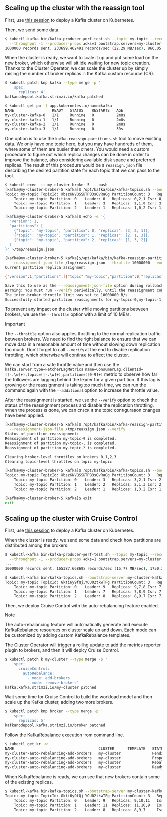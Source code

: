 ## Scaling up the cluster with the reassign tool

First, use [this session](/sessions/001) to deploy a Kafka cluster on Kubernetes.

Then, we send some data.

```sh
$ kubectl-kafka bin/kafka-producer-perf-test.sh --topic my-topic --record-size 100 --num-records 1000000 \
  --throughput -1 --producer-props acks=1 bootstrap.servers=my-cluster-kafka-bootstrap:9092
1000000 records sent, 233699.462491 records/sec (22.29 MB/sec), 866.05 ms avg latency, 1652.00 ms max latency, 827 ms 50th, 1500 ms 95th, 1595 ms 99th, 1614 ms 99.9th.  
```

When the cluster is ready, we want to scale it up and put some load on the new broker, which otherwise will sit idle waiting for new topic creation.
Thanks to the Cluster Operator, we can scale the cluster up by simply raising the number of broker replicas in the Kafka custom resource (CR).

```sh
$ kubectl patch knp kafka --type merge -p '
    spec:
      replicas: 4'
kafkanodepool.kafka.strimzi.io/kafka patched

$ kubectl get po -l app.kubernetes.io/name=kafka
NAME                 READY   STATUS    RESTARTS   AGE
my-cluster-kafka-0   1/1     Running   0          2m8s
my-cluster-kafka-1   1/1     Running   0          2m8s
my-cluster-kafka-2   1/1     Running   0          2m8s
my-cluster-kafka-3   1/1     Running   0          30s
```

One option is to use the `kafka-reassign-partitions.sh` tool to move existing data.
We only have one topic here, but you may have hundreds of them, where some of them are busier than others.
You would need a custom procedure to figure out which replica changes can be done in order to improve the balance, also considering available disk space and preferred replicas.
The result of this procedure would be a `reassign.json` file describing the desired partition state for each topic that we can pass to the tool.

```sh
$ kubectl exec -it my-cluster-broker-5 -- bash
[kafka@my-cluster-broker-5 kafka]$ /opt/kafka/bin/kafka-topics.sh --bootstrap-server my-cluster-kafka-bootstrap:9092 --topic my-topic --describe
Topic: my-topic	TopicId: XbszKNVQSSKTPB3sGvRaGg	PartitionCount: 3	ReplicationFactor: 3	Configs: min.insync.replicas=2,message.format.version=3.0-IV1
	Topic: my-topic	Partition: 0	Leader: 0	Replicas: 0,2,1	Isr: 0,2,1
	Topic: my-topic	Partition: 1	Leader: 2	Replicas: 2,1,0	Isr: 2,1,0
	Topic: my-topic	Partition: 2	Leader: 1	Replicas: 1,0,2	Isr: 1,0,2

[kafka@my-cluster-broker-5 kafka]$ echo -e '{
  "version": 1,
  "partitions": [
    {"topic": "my-topic", "partition": 0, "replicas": [3, 2, 1]},
    {"topic": "my-topic", "partition": 1, "replicas": [2, 1, 3]},
    {"topic": "my-topic", "partition": 2, "replicas": [1, 3, 2]}
  ]
}' >/tmp/reassign.json

[kafka@my-cluster-broker-5 kafka]$/opt/kafka/bin/kafka-reassign-partitions.sh --bootstrap-server my-cluster-kafka-bootstrap:9092 \
  --reassignment-json-file /tmp/reassign.json --throttle 10000000 --execute
Current partition replica assignment

{"version":1,"partitions":[{"topic":"my-topic","partition":0,"replicas":[0,2,1],"log_dirs":["any","any","any"]},{"topic":"my-topic","partition":1,"replicas":[2,1,0],"log_dirs":["any","any","any"]},{"topic":"my-topic","partition":2,"replicas":[1,0,2],"log_dirs":["any","any","any"]}]}

Save this to use as the --reassignment-json-file option during rollback
Warning: You must run --verify periodically, until the reassignment completes, to ensure the throttle is removed.
The inter-broker throttle limit was set to 10000000 B/s
Successfully started partition reassignments for my-topic-0,my-topic-1,my-topic-2
```

To prevent any impact on the cluster while moving partitions between brokers, we use the `--throttle` option with a limit of 10 MB/s.

> [!IMPORTANT]  
> The `--throttle` option also applies throttling to the normal replication traffic between brokers.
> We need to find the right balance to ensure that we can move data in a reasonable amount of time without slowing down replication too much.
> Don't forget to call `--verify` at the end to disable replication throttling, which otherwise will continue to affect the cluster.

We can start from a safe throttle value and then use the `kafka.server:type=FetcherLagMetrics,name=ConsumerLag,clientId=([-.\w]+),topic=([-.\w]+),partition=([0-9]+)` metric to observe how far the followers are lagging behind the leader for a given partition. 
If this lag is growing or the reassignment is taking too much time, we can run the command again with the `--additional` option to increase the throttle value.

After the reassignment is started, we use the `--verify` option to check the status of the reassignment process and disable the replication throttling.
When the process is done, we can check if the topic configuration changes have been applied.

```sh
[kafka@my-cluster-broker-5 kafka]$ /opt/kafka/bin/kafka-reassign-partitions.sh --bootstrap-server my-cluster-kafka-bootstrap:9092 \
  --reassignment-json-file /tmp/reassign.json --verify
Status of partition reassignment:
Reassignment of partition my-topic-0 is completed.
Reassignment of partition my-topic-1 is completed.
Reassignment of partition my-topic-2 is completed.

Clearing broker-level throttles on brokers 0,1,2,3
Clearing topic-level throttles on topic my-topic

[kafka@my-cluster-broker-5 kafka]$ /opt/kafka/bin/kafka-topics.sh --bootstrap-server my-cluster-kafka-bootstrap:9092 --topic my-topic --describe
Topic: my-topic	TopicId: XbszKNVQSSKTPB3sGvRaGg	PartitionCount: 3	ReplicationFactor: 3	Configs: min.insync.replicas=2,message.format.version=3.0-IV1
	Topic: my-topic	Partition: 0	Leader: 3	Replicas: 3,2,1	Isr: 2,1,3
	Topic: my-topic	Partition: 1	Leader: 2	Replicas: 2,1,3	Isr: 2,1,3
	Topic: my-topic	Partition: 2	Leader: 1	Replicas: 1,3,2	Isr: 1,2,3

[kafka@my-cluster-broker-5 kafka]$ exit
exit
```

## Scaling up the cluster with Cruise Control

First, use [this session](/sessions/001) to deploy a Kafka cluster on Kubernetes.

When the cluster is ready, we send some data and check how partitions are distributed among the brokers.

```sh
$ kubectl-kafka bin/kafka-producer-perf-test.sh --topic my-topic --record-size 100 --num-records 10000000 \
  --throughput -1 --producer-props acks=1 bootstrap.servers=my-cluster-kafka-bootstrap:9092
...
10000000 records sent, 165387.668695 records/sec (15.77 MB/sec), 1750.32 ms avg latency, 5498.00 ms max latency, 1504 ms 50th, 3831 ms 95th, 4697 ms 99th, 5377 ms 99.9th.

$ kubectl-kafka bin/kafka-topics.sh --bootstrap-server my-cluster-kafka-bootstrap:9092 --describe --topic my-topic
Topic: my-topic	TopicId: Gkti6y9fQjiYCU02tkwTFg	PartitionCount: 3	ReplicationFactor: 3	Configs: min.insync.replicas=2,retention.bytes=1073741824
	Topic: my-topic	Partition: 0	Leader: 9	Replicas: 9,7,8	Isr: 7,8,9	Elr: 	LastKnownElr: 
	Topic: my-topic	Partition: 1	Leader: 7	Replicas: 7,8,9	Isr: 7,8,9	Elr: 	LastKnownElr: 
	Topic: my-topic	Partition: 2	Leader: 8	Replicas: 8,9,7	Isr: 7,8,9	Elr: 	LastKnownElr: 
```

Then, we deploy Cruise Control with the auto-rebalancing feature enabled.

> [!NOTE]  
> The auto-rebalancing feature will automatically generate and execute KafkaRebalance resources on cluster scale up and down.
> Each mode can be customized by adding custom KafkaRebalance templates.

The Cluster Operator will trigger a rolling update to add the metrics reporter plugin to brokers, and then it will deploy Cruise Control.

```sh
$ kubectl patch k my-cluster --type merge -p '
    spec:
      cruiseControl: 
        autoRebalance:
          - mode: add-brokers
          - mode: remove-brokers'
kafka.kafka.strimzi.io/my-cluster patched
```

Wait some time for Cruise Control to build the workload model and then scale up the Kafka cluster, adding two more brokers.

```sh
$ kubectl patch knp broker --type merge -p '
    spec:
      replicas: 5'
kafkanodepool.kafka.strimzi.io/broker patched
```

Follow the KafkaRebalance execution from command line.

```sh
$ kubectl get kr -w
NAME                                      CLUSTER      TEMPLATE   STATUS     
my-cluster-auto-rebalancing-add-brokers   my-cluster              PendingProposal
my-cluster-auto-rebalancing-add-brokers   my-cluster              ProposalReady
my-cluster-auto-rebalancing-add-brokers   my-cluster              Rebalancing
my-cluster-auto-rebalancing-add-brokers   my-cluster              Ready
```

When KafkaRebalance is ready, we can see that new brokers contain some of the existing replicas.

```sh
$ kubectl-kafka bin/kafka-topics.sh --bootstrap-server my-cluster-kafka-bootstrap:9092 --describe --topic my-topicic
Topic: my-topic	TopicId: Gkti6y9fQjiYCU02tkwTFg	PartitionCount: 3	ReplicationFactor: 3	Configs: min.insync.replicas=2,retention.bytes=1073741824
    Topic: my-topic Partition: 0    Leader: 9   Replicas: 9,10,11   Isr: 10,9,11    Elr:    LastKnownElr: 
    Topic: my-topic Partition: 1    Leader: 11  Replicas: 11,10,9   Isr: 10,9,11    Elr:    LastKnownElr: 
    Topic: my-topic Partition: 2    Leader: 8   Replicas: 8,9,7     Isr: 7,8,9      Elr:    LastKnownElr: 
```
